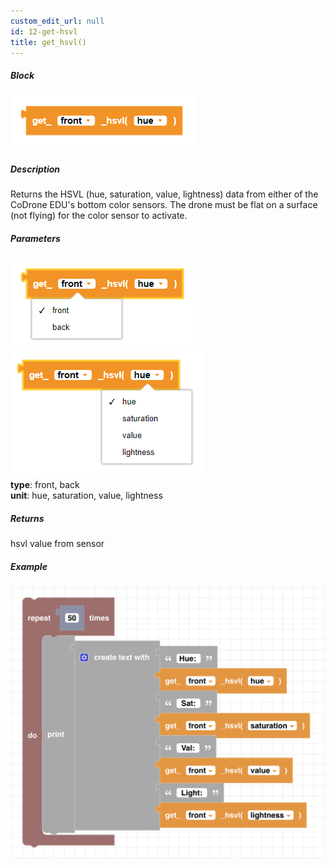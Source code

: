 ```yaml
---
custom_edit_url: null
id: 12-get-hsvl
title: get_hsvl()
---
```


##### Block

![get hsvl block image](get_hsvl.PNG)<br />

##### Description

Returns the HSVL (hue, saturation, value, lightness) data from either of the CoDrone EDU's bottom color sensors. The drone must be flat on a surface (not flying) for the color sensor to activate.

##### Parameters
![get hsvl block image](get_hsvl_params1.PNG)
![get hsvl block image](get_hsvl_params2.PNG)<br />
**type**: front, back <br />
**unit**: hue, saturation, value, lightness

##### Returns

hsvl value from sensor

##### Example

![get hsvl example](get_hsvl_ex.png)